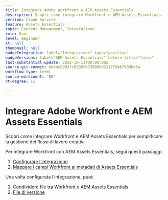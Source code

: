 ```yaml
---
title: Integrare Adobe Workfront e AEM Assets Essentials
description: Scopri come integrare Workfront e AEM Assets Essentials.
version: Cloud Service
feature: Assets Essentials
topic: Content Management, Integrations
role: User
level: Beginner
kt: null
thumbnail: null
badgeIntegration: label="Integrazione" type="positive"
badgeVersions: label="AEM Assets Essentials" before-title="false"
last-substantial-update: 2022-10-13T00:00:00Z
source-git-commit: b044c9982fc9309fb73509dd3117f5467903bd6a
workflow-type: tm+mt
source-wordcount: '80'
ht-degree: 1%

---
```


# Integrare Adobe Workfront e AEM Assets Essentials

Scopri come integrare Workfront e AEM Assets Essentials per semplificare la gestione dei flussi di lavoro creativi.

Per integrare Workfront con AEM Assets Essentials, segui questi passaggi:

1. [Configurare l’integrazione](./configure.md)
1. [Mappare i campi Workfront ai metadati di Assets Essentials](./map-metadata.md)

Una volta configurata l’integrazione, puoi:

1. [Condividere file tra Workfront e AEM Assets Essentials](./link-send.md)
1. [File di versione](./versions.md)
